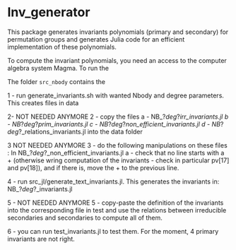 # Inv_generator

This package generates invariants polynomials (primary and secondary) for permutation groups and generates Julia code for an efficient implementation of these polynomials.


To compute the invariant polynomials, you need an access to the computer algebra system Magma. To run the

The folder `src_nbody` contains the 


1 - run generate_invariants.sh with wanted Nbody and degree parameters.
This creates files in data

2- NOT NEEDED ANYMORE
2 - copy the files
a - NB_?_deg_?_irr_invariants.jl
b - NB_?_deg_?_prim_invariants.jl
c - NB_?_deg_?_non_efficient_invariants.jl
d - NB_?_deg_?_relations_invariants.jl
into the data folder

3 NOT NEEDED ANYMORE
3 - do the following manipulations on these files :
In NB_?_deg_?_non_efficient_invariants.jl
a - check that no line starts with a + (otherwise wring computation of the invariants - check in particular pv[17] and pv[18]), and if there is, move the + to the previous line.

4 - run src_jl/generate_text_invariants.jl.
This generates the invariants in:
NB_?_deg_?_invariants.jl

5 - NOT NEEDED ANYMORE
5 - copy-paste the definition of the invariants into the corresponding file in test and use the relations between irreducible secondaries and secondaries to compute all of them.


6 - you can run test_invariants.jl to test them. For the moment, 4 primary invariants are not right.
